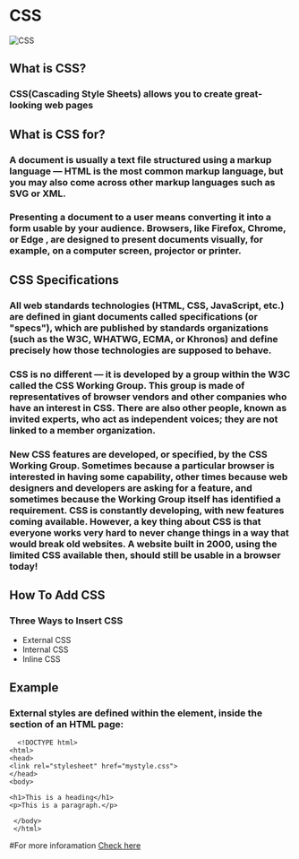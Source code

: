 # CSS
![CSS](https://s3.eu-west-2.amazonaws.com/uploads.3alampro.com/2019/October/UqGlnihBSz6tx8ua5tojPTwPvN3KsN6v6DfRNDa2.jpeg)
## What is CSS?
### CSS(Cascading Style Sheets) allows you to create great-looking web pages
## What is CSS for?
### A document is usually a text file structured using a markup language — HTML is the most common markup language, but you may also come across other markup languages such as SVG or XML.

### Presenting a document to a user means converting it into a form usable by your audience. Browsers, like Firefox, Chrome, or Edge , are designed to present documents visually, for example, on a computer screen, projector or printer.
## CSS Specifications
### All web standards technologies (HTML, CSS, JavaScript, etc.) are defined in giant documents called specifications (or "specs"), which are published by standards organizations (such as the W3C, WHATWG, ECMA, or Khronos) and define precisely how those technologies are supposed to behave.

### CSS is no different — it is developed by a group within the W3C called the CSS Working Group. This group is made of representatives of browser vendors and other companies who have an interest in CSS. There are also other people, known as invited experts, who act as independent voices; they are not linked to a member organization.

### New CSS features are developed, or specified, by the CSS Working Group. Sometimes because a particular browser is interested in having some capability, other times because web designers and developers are asking for a feature, and sometimes because the Working Group itself has identified a requirement. CSS is constantly developing, with new features coming available. However, a key thing about CSS is that everyone works very hard to never change things in a way that would break old websites. A website built in 2000, using the limited CSS available then, should still be usable in a browser today!
## How To Add CSS
### Three Ways to Insert CSS
- External CSS
- Internal CSS
- Inline CSS
## Example
### External styles are defined within the <link> element, inside the <head> section of an HTML page:

      <!DOCTYPE html>
    <html>
    <head>
    <link rel="stylesheet" href="mystyle.css">
    </head>
    <body>

    <h1>This is a heading</h1>
    <p>This is a paragraph.</p>

     </body>
     </html>
    

#For more inforamation [Check here](https://www.w3schools.com/cssref/pr_text_color.asp)
